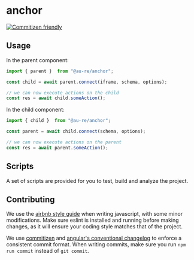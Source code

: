 # anchor

[![Commitizen friendly](https://img.shields.io/badge/commitizen-friendly-brightgreen.svg)](http://commitizen.github.io/cz-cli/)


## Usage

In the parent component:

```js
import { parent }  from "@au-re/anchor";

const child = await parent.connect(iframe, schema, options);

// we can now execute actions on the child
const res = await child.someAction();
```

In the child component:

```js
import { child }  from "@au-re/anchor";

const parent = await child.connect(schema, options);

// we can now execute actions on the parent
const res = await parent.someAction();
```

## Scripts

A set of scripts are provided for you to test, build and analyze the project.

## Contributing

We use the [airbnb style guide](https://github.com/airbnb/javascript) when writing javascript, with
some minor modifications. Make sure eslint is installed and running before making changes, as it
will ensure your coding style matches that of the project.

We use [commitizen](https://github.com/commitizen/cz-cli) and
[angular's conventional changelog](https://github.com/angular/angular.js/blob/master/DEVELOPERS.md#commits)
to enforce a consistent commit format. When writing commits, make sure you run `npm run commit`
instead of `git commit`.
